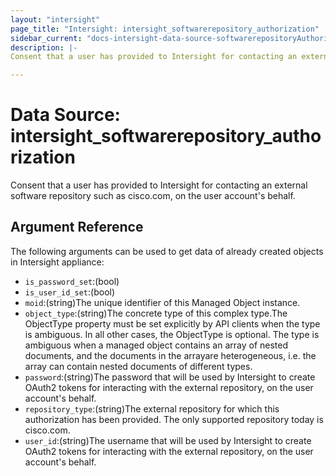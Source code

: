 ```yaml
---
layout: "intersight"
page_title: "Intersight: intersight_softwarerepository_authorization"
sidebar_current: "docs-intersight-data-source-softwarerepositoryAuthorization"
description: |-
Consent that a user has provided to Intersight for contacting an external software repository such as cisco.com, on the user account's behalf.

---
```


# Data Source: intersight_softwarerepository_authorization
Consent that a user has provided to Intersight for contacting an external software repository such as cisco.com, on the user account's behalf.

## Argument Reference
The following arguments can be used to get data of already created objects in Intersight appliance:
* `is_password_set`:(bool)
* `is_user_id_set`:(bool)
* `moid`:(string)The unique identifier of this Managed Object instance.
* `object_type`:(string)The concrete type of this complex type.The ObjectType property must be set explicitly by API clients when the type is ambiguous. In all other cases, the ObjectType is optional. The type is ambiguous when a managed object contains an array of nested documents, and the documents in the arrayare heterogeneous, i.e. the array can contain nested documents of different types.
* `password`:(string)The password that will be used by Intersight to create OAuth2 tokens for interacting with the external repository, on the user account's behalf.
* `repository_type`:(string)The external repository for which this authorization has been provided. The only supported repository today is cisco.com.
* `user_id`:(string)The username that will be used by Intersight to create OAuth2 tokens for interacting with the external repository, on the user account's behalf.

